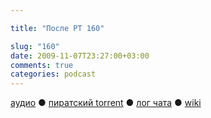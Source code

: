 ```yaml
---

title: "После РТ 160"

slug: "160"
date: 2009-11-07T23:27:00+03:00
comments: true
categories: podcast
---
```

[аудио](http://cdn.radio-t.com/rt160post.mp3) ● [пиратский torrent](http://pirates.radio-t.com/torrents/rt160post.mp3.torrent) ● [лог чата](http://chat.radio-t.com/logs/radio-t-160.html) ● [wiki](http://wiki.radio-t.com/%D0%9F%D0%BE%D1%81%D0%BB%D0%B5_%D0%A0%D0%A2_160)<audio src="http://cdn.radio-t.com/rt160post.mp3" preload="none">
